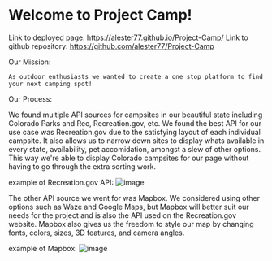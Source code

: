 # Welcome to Project Camp!

Link to deployed page: https://alester77.github.io/Project-Camp/
Link to github repository: https://github.com/alester77/Project-Camp

Our Mission: 
    
    As outdoor enthusiasts we wanted to create a one stop platform to find your next camping spot!
    

Our Process: 

   We found multiple API sources for campsites in our beautiful state including Colorado Parks and Rec, Recreation.gov, etc. We found the best API for our use
   case was Recreation.gov due to the satisfying layout of each individual campsite. It also allows us to narrow down sites to display whats available in every state,      availability, pet accomidation, amongst a slew of other options. This way we're able to display Colorado campsites for our page without having to go through the extra    sorting work.
   
   example of Recreation.gov API: ![image](https://user-images.githubusercontent.com/26885024/202314334-88da7893-f9b3-4860-9bc8-9f54ff80d9db.png)
   
   
   The other API source we went for was Mapbox. We considered using other options such as Waze and Google Maps, but Mapbox will better suit our needs for the project and    is also the API used on the Recreation.gov website. Mapbox also gives us the freedom to style our map by changing fonts, colors, sizes, 3D features, and camera          angles.
   
   example of Mapbox: ![image](https://user-images.githubusercontent.com/26885024/202585130-a0fbbf88-6221-43f5-943d-bee050d81bfe.png)




    
    
